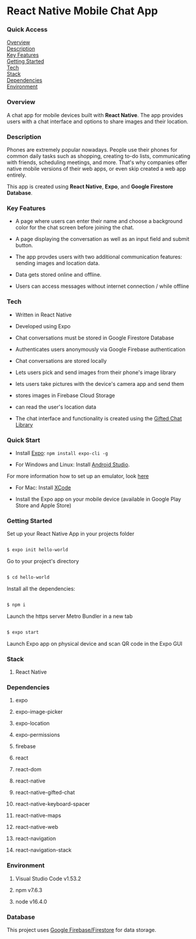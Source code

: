 # React Native Mobile Chat App

### Quick Access

[Overview](#overview) <br/>
[Description](#description) <br/>
[Key Features](#features) <br/>
[Getting Started](#gettingStarted) <br/>
[Tech](#tech) <br/>
[Stack](#stack) <br/>
[Dependencies](#dependencies) <br/>
[Environment](#Environment) <br/>

<h3 id = "overview">Overview</h3>

A chat app for mobile devices built with **React Native**. The app provides users with a chat interface and options to share images and their location.

<h3 id = "description">Description</h3>

Phones are extremely popular nowadays. People use their phones for common daily tasks such as shopping, creating to-do lists, communicating with friends, scheduling meetings, and more. That's why companies offer native mobile versions of their web apps, or even skip created a web app entirely.

This app is created using **React Native**, **Expo**, and **Google Firestore Database**.

<h3 id = "features">Key Features</h3>

* A page where users can enter their name and choose a background color for the chat screen before joining the chat.
* A page displaying the conversation as well as an input field and submit button.
* The app provdes users with two additional communication features: sending images and location data.
* Data gets stored online and offline.

* Users can access messages without internet connection / while offline

<h3 id = "tech">Tech</h3>

* Written in React Native 
* Developed using Expo
* Chat conversations must be stored in Google Firestore Database
* Authenticates users anonymously via Google Firebase authentication
* Chat conversations are stored locally

* Lets users pick and send images from their phone's image library
* lets users take pictures with the device's camera app and send them
* stores images in Firebase Cloud Storage
* can read the user's location data
* The chat interface and functionality is created using the [Gifted Chat Library](https://github.com/FaridSafi/react-native-gifted-chat)

### Quick Start

- Install [Expo](https://expo.io/): `npm install expo-cli -g`

- For Windows and Linux: Install [Android Studio](https://developer.android.com/studio).<br>

For more information how to set up an emulator, look [here](https://docs.expo.io/versions/latest/workflow/android-studio-emulator/)

- For Mac: Install [XCode](https://developer.apple.com/xcode/)

- Install the Expo app on your mobile device (available in Google Play Store and Apple Store)

<h3 id = "gettingStarted"> Getting Started</h3>

Set up your React Native App in your projects folder

```sh

$ expo init hello-world

```
Go to your project's directory

```sh

$ cd hello-world

```
Install all the dependencies:

```sh

$ npm i

```
Launch the https server Metro Bundler in a new tab
```sh

$ expo start

```
Launch Expo app on physical device and scan QR code in the Expo GUI

<h3 id = "stack"> Stack </h3>

1. React Native


<h3 id = "dependencies"> Dependencies </h3>

1. expo

2. expo-image-picker

3. expo-location

4. expo-permissions

5. firebase

6. react

7. react-dom

8. react-native

9. react-native-gifted-chat

10. react-native-keyboard-spacer

11. react-native-maps

12. react-native-web

13. react-navigation

14. react-navigation-stack

<h3 id = "environment"> Environment</h3>

1. Visual Studio Code v1.53.2

2. npm v7.6.3

3. node v16.4.0

<h3>Database</h3>

This project uses [Google Firebase/Firestore](https://firebase.google.com/products/storage/) for data storage.